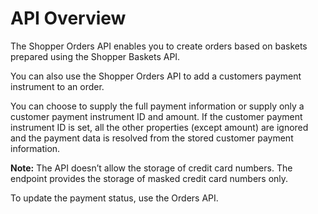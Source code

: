 # API Overview

The Shopper Orders API enables you to create orders based on baskets prepared using the Shopper Baskets API.

You can also use the Shopper Orders API to add a customers payment instrument to an order.

You can choose to supply the full payment information or supply only a customer payment instrument ID and amount. If the customer payment instrument ID is set, all the other properties (except amount) are ignored and the payment data is resolved from the stored customer payment information.

**Note:** The API doesn’t allow the storage of credit card numbers. The endpoint provides the storage of masked credit card numbers only.

To update the payment status, use the Orders API.
